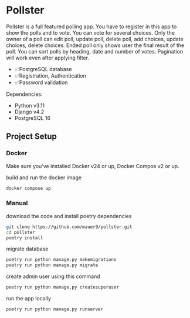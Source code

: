 # Pollster

Pollster is a full featured polling app. You have to register in this app to
show the polls and to vote. You can vote for several choices. Only the owner of
a poll can edit poll, update poll, delete poll, add choices, update choices,
delete choices. Ended poll only shows user the final result of the poll. You
can sort polls by heading, date and number of votes. Pagination will work even
after applying filter.

- ✅PostgreSQL database
- ✅Registration, Authentication
- ✅Password validation

Dependencies:

- Python v3.11
- Django v4.2
- PostgreSQL 16

## Project Setup

### Docker

Make sure you've installed Docker v24 or up, Docker Compos v2 or up.

build and run the docker image

```bash
docker compose up
```

### Manual

download the code and install poetry dependencies

```bash
git clone https://github.com/mauer9/pollster.git
cd pollster
poetry install
```

migrate database

```bash
poetry run python manage.py makemigrations
poetry run python manage.py migrate
```

create admin user using this command

```bash
poetry run python manage.py createsuperuser
```

run the app locally

```bash
poetry run python manage.py runserver
```

